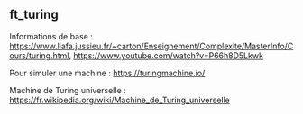 ## ft_turing

Informations de base : https://www.liafa.jussieu.fr/~carton/Enseignement/Complexite/MasterInfo/Cours/turing.html, https://www.youtube.com/watch?v=P66h8D5Lkwk

Pour simuler une machine : https://turingmachine.io/

Machine de Turing universelle : https://fr.wikipedia.org/wiki/Machine_de_Turing_universelle
